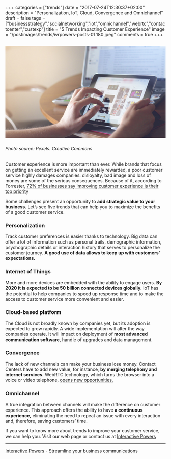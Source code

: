 +++
categories = ["trends"]
date = "2017-07-24T12:30:37+02:00"
description = "Personalization, IoT, Cloud, Convergence and Omnichannel"
draft = false
tags = ["businessstrategy","socialnetworking","iot","omnichannel","webrtc","contactcenter","custexp"]
title = "5 Trends Impacting Customer Experience"
image = "/postimages/trends/ivrpowers-posts-01.180.jpeg"
comments = true
+++

![User with a tablet](/postimages/trends/ivrpowers-posts-01.180.jpeg)
------------
###### Photo source: Pexels. Creative Commons

 
Customer experience is more important than ever. While brands that focus on getting an excellent service are immediately rewarded, a poor customer service highly damages companies: disloyalty, bad image and loss of money are some of the serious consequences. Because of it, according to Forrester, [72% of businesses say improving customer experience is their top priority](https://www.forrester.com/72+Of+Businesses+Name+Improving+Customer+Experience+Their+Top+Priority/-/E-PRE9109 )
 
Some challenges present an opportunity to **add strategic value to your business.** Let’s see five trends that can help you to maximize the benefits of a good customer service.
 
### Personalization

Track customer preferences is easier thanks to technology. Big data can offer a lot of information such as personal trails, demographic information, psychographic details or interaction history that serves to personalize the customer journey. **A good use of data allows to keep up with customers’ expectations.**
 
### Internet of Things

More and more devices are embedded with the ability to engage users. **By 2020 it is expected to be 50 billion connected devices globally.** IoT has the potential to help companies to speed up response time and to make the access to customer service more convenient and easier.

### Cloud-based platform

The Cloud is not broadly known by companies yet, but its adoption is expected to grow rapidly. A wide implementation will alter the way companies operate. It will impact on deployment of **most advanced communication software**, handle of upgrades and data management.

### Convergence

The lack of new channels can make your business lose money. Contact Centers have to add new value, for instance, **by merging telephony and internet services.** WebRTC technology, which turns the browser into a voice or video telephone, [opens new opportunities.](http://blog.ivrpowers.com/post/marketing/webrtc-system-benefits/ )

### Omnichannel

A true integration between channels will make the difference on customer experience. This approach offers the ability to have **a continuous experience,** eliminating the need to repeat an issue with every interaction and, therefore, saving customers’ time.

If you want to know more about trends to improve your customer service, we can help you. Visit our web page or contact us at [Interactive Powers](http://www.ivrpowers.com/ ) 

---
[Interactive Powers](http://www.ivrpowers.com/ ) - Streamline your business communications

